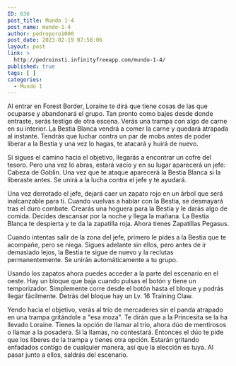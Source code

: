 ```yaml
---
ID: 636
post_title: Mundo 1-4
post_name: mundo-1-4
author: pedroporo1000
post_date: 2023-02-19 07:58:06
layout: post
link: >
  http://pedroinsti.infinityfreeapp.com/mundo-1-4/
published: true
tags: [ ]
categories:
  - Mundo 1
---
```

Al entrar en Forest Border, Loraine te dirá que tiene cosas de las que ocuparse y abandonará el grupo. Tan pronto como bajes desde donde entraste, serás testigo de otra escena. Verás una trampa con algo de carne en su interior. La Bestia Blanca vendrá a comer la carne y quedará atrapada al instante. Tendrás que luchar contra un par de mobs antes de poder liberar a la Bestia y una vez lo hagas, te atacará y huirá de nuevo.

Si sigues el camino hacia el objetivo, llegarás a encontrar un cofre del tesoro. Pero una vez lo abras, estará vacío y en su lugar aparecerá un jefe: Cabeza de Goblin. Una vez que te ataque aparecerá la Bestia Blanca si la liberaste antes. Se unirá a la lucha contra el jefe y te ayudará.

Una vez derrotado el jefe, dejará caer un zapato rojo en un árbol que será inalcanzable para ti. Cuando vuelvas a hablar con la Bestia, se desmayará tras el duro combate. Crearás una hoguera para la Bestia y le darás algo de comida. Decides descansar por la noche y llega la mañana. La Bestia Blanca te despierta y te da la zapatilla roja. Ahora tienes Zapatillas Pegasus.

Cuando intentas salir de la zona del jefe, primero le pides a la Bestia que te acompañe, pero se niega. Sigues adelante sin ellos, pero antes de ir demasiado lejos, la Bestia te sigue de nuevo y la reclutas permanentemente. Se unirán automáticamente a tu grupo.

Usando los zapatos ahora puedes acceder a la parte del escenario en el oeste. Hay un bloque que baja cuando pulsas el botón y tiene un temporizador. Simplemente corre desde el botón hasta el bloque y podrás llegar fácilmente. Detrás del bloque hay un Lv. 16 Training Claw.

Yendo hacia el objetivo, verás al trío de mercaderes sin el panda atrapado en una trampa gritándole a "esa moza". Te dirán que a la Princesita se la ha llevado Loraine. Tienes la opción de llamar al trío, ahora dúo de mentirosos o llamar a la posadera. Si la llamas, no contestará. Entonces el dúo te pide que los liberes de la trampa y tienes otra opción. Estarán gritando enfadados contigo de cualquier manera, así que la elección es tuya. Al pasar junto a ellos, saldrás del escenario.